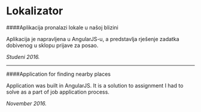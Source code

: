 # Lokalizator
####Aplikacija pronalazi lokale u našoj blizini

Aplikacija je napravljena u AngularJS-u, a predstavlja rješenje zadatka dobivenog u sklopu prijave za posao.

*Studeni 2016.*

-------------------------------------------

####Application for finding nearby places

Application was built in AngularJS. It is a solution to assignment I had to solve as a part of job application process.

*November 2016.*
